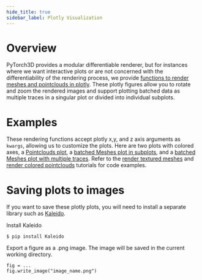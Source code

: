 ```yaml
---
hide_title: true
sidebar_label: Plotly Visualization
---
```


# Overview

PyTorch3D provides a modular differentiable renderer, but for instances where we want interactive plots or are not concerned with the differentiability of the rendering process, we provide [functions to render meshes and pointclouds in plotly](../../pytorch3d/vis/plotly_vis.py). These plotly figures allow you to rotate and zoom the rendered images and support plotting batched data as multiple traces in a singular plot or divided into individual subplots.


# Examples

These rendering functions accept plotly x,y, and z axis arguments as `kwargs`, allowing us to customize the plots. Here are two plots with colored axes, a [Pointclouds plot](assets/plotly_pointclouds.png), a [batched Meshes plot in subplots](assets/plotly_meshes_batch.png), and a [batched Meshes plot with multiple traces](assets/plotly_meshes_trace.png). Refer to the [render textured meshes](../tutorials/render_textured_meshes.ipynb) and [render colored pointclouds](../tutorials/render_colored_points) tutorials for code examples.

# Saving plots to images

If you want to save these plotly plots, you will need to install a separate library such as [Kaleido](https://plotly.com/python/static-image-export/).

Install Kaleido
```
$ pip install Kaleido
```
Export a figure as a .png image. The image will be saved in the current working directory.
```
fig = ...
fig.write_image("image_name.png")
```
